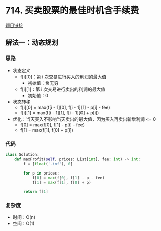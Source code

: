 # 714. 买卖股票的最佳时机含手续费

[题目链接](https://leetcode.cn/problems/best-time-to-buy-and-sell-stock-with-transaction-fee/description/)

## 解法一：动态规划

### 思路

- 状态定义
  - f[i][0]：第 i 次交易进行买入的利润的最大值
    - 初始值：负无穷
  - f[i][1]：第 i 次交易进行卖出的利润的最大值
    - 初始值：0
- 状态转移
  - f[i][0] = max(f[i - 1][0], f[i - 1][1] - p[i] - fee)
  - f[i][1] = max(f[i - 1][1], f[i - 1][0] + p[i])
- 优化：当天买入不影响当天卖出的最大值，因为买入再卖出新增利润 <= 0
  - f[0] = max(f[0], f[1] - p[i] - fee)
  - f[1] = max(f[1], f[0] + p[i])

### 代码

```py
class Solution:
    def maxProfit(self, prices: List[int], fee: int) -> int:
        f = [float('-inf'), 0]

        for p in prices:
            f[0] = max(f[0], f[1] - p - fee)
            f[1] = max(f[1], f[0] + p)

        return f[1]
```

### 复杂度

- 时间：O(n)
- 空间：O(1)
